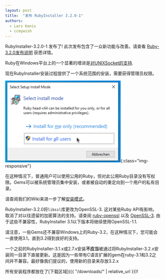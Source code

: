 ```yaml
---
layout: post
title:  "发布 RubyInstaller 3.2.0-1"
authors:
  - Lars Kanis
  - ccmywish
---
```

RubyInstaller-3.2.0-1 发布了! 此次发布包含了一众新功能与改善。请查看 [Ruby-3.2.0发布说明](https://www.ruby-lang.org/en/news/2022/12/25/ruby-3-2-0-released/) 获悉详情。

Ruby在Windows平台上的一个显著的增进是[对UNIXSocket的支持](https://bugs.ruby-lang.org/issues/19135).

现在RubyInstaller安装过程提供了一个系统范围的安装，需要获得管理员权限。

![installer_all_users](/assets/posts/installer_all_users.png){:class="img-responsive"}

在这种情况下，普通用户可以使用公用的Ruby，但对此公用Ruby目录没有写权限。Gems可以被系统管理员集中安装，或者被自动的重定向到一个用户的私有目录。

请查阅我们的Wiki来进一步了解[安装模式](https://github.com/oneclick/rubyinstaller2/wiki/FAQ#user-content-install-mode)。

RubyInstaller-3.2.0将`libssl`库更改为OpenSSL-3. 这对某些Ruby API有影响，取消了对以往遗留的加密算法的支持。请查阅 [ruby-openssl](https://github.com/ruby/openssl/blob/master/History.md#version-300) 以及 [OpenSSL-3](https://github.com/openssl/openssl/blob/master/doc/man7/migration_guide.pod#openssl-30). 由于这些不兼容性，RubyInstaller 3.1以下版本将继续使用OpenSSL-1.1.

请注意，一些Gems还不兼容Windows上的Ruby-3.2，在这种情况下，您可能会一直使用3.1，直到3.2得到良好的支持。

一个之前的RubyInstaller-3.1.x或2.7.x安装<b>不应当</b>被通过将RubyInstaller-3.2.x安装同一目录下直接更新。这是因为一些带有C语言扩展的gem在ruby-3.1和3.2之间并不兼容。最好像我们提议的，使用新的目录来存放3.2.x

所有安装程序都放在了[下载区域]({{ "/downloads/" | relative_url }})!
